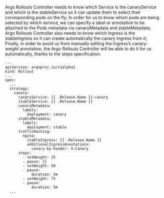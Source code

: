 Argo Rollouts Controller needs to know which Service is the canaryService and which is the stableService so it can update them to select their corresponding pods on the fly;
In order for us to know which pods are being selected by which service, we can specify a label or annotation to be attached to the Pods metadata via canaryMetadata and stableMetadata;
Argo Rollouts Controller also needs to know which Ingress is the stableIngress so it can create automatically the canary Ingress from it;
Finally, in order to avoid us from manually editing the Ingress’s canary-weight annotation, the Argo Rollouts Controller will be able to do it for us automatically, thanks to the steps specification.

```
---
apiVersion: argoproj.io/v1alpha1
kind: Rollout
...
spec:
  ...
  strategy:
    canary:
      canaryService: {{ .Release.Name }}-canary
      stableService: {{ .Release.Name }}
      canaryMetadata:
        labels:
          deployment: canary
      stableMetadata:
        labels:
          deployment: stable
      trafficRouting:
        nginx:
          stableIngress: {{ .Release.Name }}
          additionalIngressAnnotations:
            canary-by-header: X-Canary
      steps:
        - setWeight: 25
        - pause: {}
        - setWeight: 50
        - pause:
            duration: 5m
        - setWeight: 75
        - pause:
            duration: 5m
  ...

```


